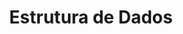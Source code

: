 ---
page_id: course_7
layout: page
title: Estrutura de Dados
description: 
location: ETITC
img: 
redirect: https://uetitc.github.io/DataStructure-2024-2/README.html
importance: 1
category: ETITC-2024-2
related_publications: true
---